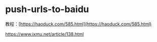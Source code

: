 # push-urls-to-baidu

教程：[https://haoduck.com/585.html](https://haoduck.com/585.html)

https://www.ixmu.net/article/138.html
